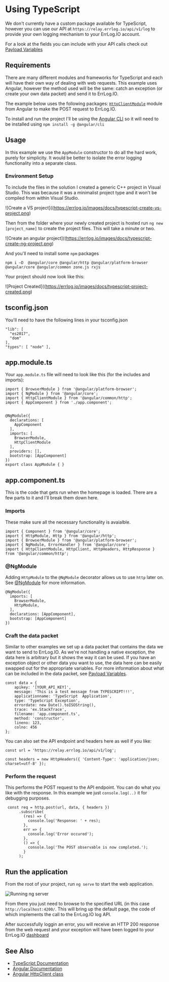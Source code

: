 # Using TypeScript

We don't currently have a custom package available for TypeScript, however you can use our API at `https://relay.errlog.io/api/v1/log` to provide your own logging mechanism to your ErrLog.IO account.

For a look at the fields you can include with your API calls check out [Payload Variables](/docs/payload-variables.aspx)

## Requirements

There are many different modules and frameworks for TypeScript and each will have their own way of dealing with web requests. This example uses Angular, however the method used will be the same: catch an exception (or create your own data packet) and send it to ErrLog.IO.

The example below uses the following packages: [`HttpClientModule`](https://angular.io/api/common/http/HttpClientModule) module from Angular to make the POST request to ErrLog.IO.

To install and run the project I'll be using the [Angular CLI](https://cli.angular.io/) so it will need to be installed using `npm install -g @angular/cli`

## Usage

In this example we use the `AppModule` constructor to do all the hard work, purely for simplicity. It would be better to isolate the error logging functionality into a separate class.

### Environment Setup

To include the files in the solution I created a generic C++ project in Visual Studio. This was because it was a minimalist project type and it won't be compiled from within Visual Studio.

![Create a VS project]((https://errlog.io/images/docs/typescript-create-vs-project.png)

Then from the folder where your newly created project is hosted run `ng new [project_name]` to create the project files. This will take a minute or two.

![Create an angular project]((https://errlog.io/images/docs/typescript-create-ng-project.png)

And you'll need to install some `npm` packages

    npm i –D  @angular/core @angular/http @angular/platform-browser @angular/core @angular/common zone.js rxjs

Your project should now look like this:

![Project Created]((https://errlog.io/images/docs/typescript-project-created.png)


## tsconfig.json

You'll need to have the following lines in your tsconfig.json

    "lib": [
      "es2017",
      "dom"
    ],
    "types": [ "node" ],

## app.module.ts

Your `app.module.ts` file will need to look like this (for the includes and imports):

    import { BrowserModule } from '@angular/platform-browser';
    import { NgModule } from '@angular/core';
    import { HttpClientModule } from '@angular/common/http';
    import { AppComponent } from './app.component';
    
    
    @NgModule({
      declarations: [
        AppComponent
      ],
      imports: [
        BrowserModule,
        HttpClientModule
      ],
      providers: [],
      bootstrap: [AppComponent]
    })
    export class AppModule { }

## app.component.ts

This is the code that gets run when the homepage is loaded. There are a few parts to it and I'll break them down here.

### Imports

These make sure all the necessary functionality is avaialble.

    import { Component } from '@angular/core';
    import { HttpModule, Http } from '@angular/http';
    import { BrowserModule } from '@angular/platform-browser';
    import { NgModule, ErrorHandler } from '@angular/core';
    import { HttpClientModule, HttpClient, HttpHeaders, HttpResponse } from '@angular/common/http';
    

### @NgModule

Adding `HttpModule` to the `@NgModule` decorator allows us to use `http` later on. See [@NgModule](https://angular.io/api/core/NgModule) for more information.

    @NgModule({
      imports: [
        BrowserModule,
        HttpModule,
      ],
      declarations: [AppComponent],
      bootstrap: [AppComponent]
    })

### Craft the data packet

Similar to other examples we set up a data packet that contains the data we want to send to ErrLog.IO. As we're not handling a native exception, the data here is arbitrary but it shows the way it can be used. If you have an exception object or other data you want to use, the data here can be easily swapped out for the appropriate variables. For more information about what can be included in the data packet, see [Payload Variables](/docs/payload-variables.aspx).

    const data = {
        apikey: '[YOUR_API_KEY]',
        message: 'This is a test message from TYPESCRIPT!!!',
        applicationname: 'TypeScript  Application',
        type: 'TypeScript Exception',
        errordate: new Date().toISOString(),
        trace: 'ex.StackTrace',
        filename: 'app.component.ts',
        method: 'constructor',
        lineno: 123,
        colno: 456
    };

You can also set the API endpoint and headers here as well if you like:

    const url = 'https://relay.errlog.io/api/v1/log';
    
    const headers = new HttpHeaders({ 'Content-Type': 'application/json; charset=utf-8' });

### Perform the request

This performs the POST request to the API endpoint. You can do what you like with the response. In this example we just `console.log(..)` it for debugging purposes.

     const req = http.post(url, data, { headers })
          .subscribe(
            (res) => {
              console.log('Response: ' + res);
            },
            err => {
              console.log('Error occured');
            },
            () => {
              console.log('The POST observable is now completed.');
            }
          );

## Run the application

From the root of your project, run `ng serve` to start the web application.

![Running ng server](https://errlog.io/images/docs/typescript-ng-serve.png)

From there you just need to browse to the specified URL (in this case `http://localhost:4200/`. This will bring up the default page, the code of which implements the call to the ErrLog.IO log API.

After successfully loggin an error, you will receive an HTTP 200 response from the web request and your exception will have been logged to your ErrLog.IO [dashboard](/dashboard)

## See Also
*   [TypeScript Documentation](https://www.typescriptlang.org/docs/home.html)
*   [Angular Documentation](https://angular.io/docs)
*   [Angular HttpClient class](https://angular.io/api/common/http/HttpClient)
